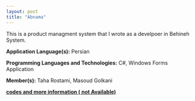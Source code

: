 ```yaml
---
layout: post
title: "Abnama"
---
```


This is a product managment system that I wrote as a develpoer in Behineh System.

**Application Language(s):** Persian

**Programming Languages and Technologies:** C#, Windows Forms Application

**Member(s):** Taha Rostami, Masoud Golkani

**[codes and more information ( not Available)](#)**